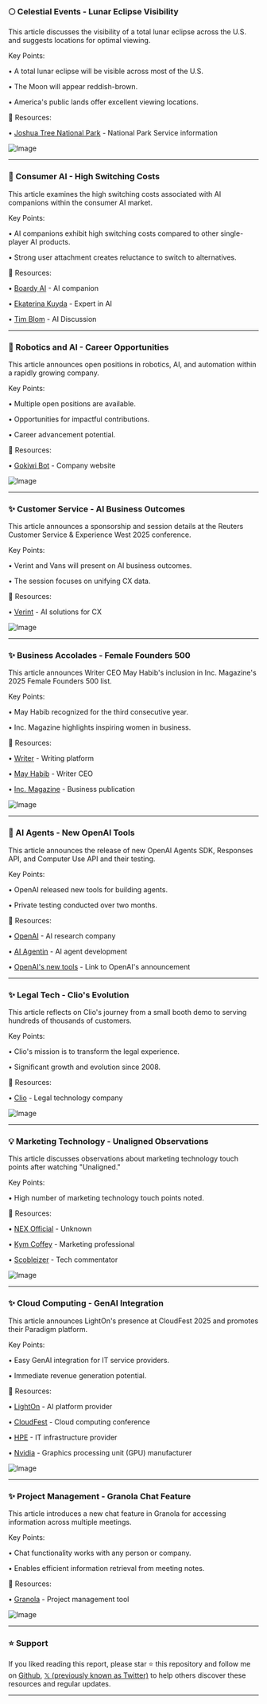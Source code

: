 ### 🌕 Celestial Events - Lunar Eclipse Visibility

This article discusses the visibility of a total lunar eclipse across the U.S. and suggests locations for optimal viewing.

Key Points:

• A total lunar eclipse will be visible across most of the U.S.

• The Moon will appear reddish-brown.

• America's public lands offer excellent viewing locations.


🔗 Resources:

• [Joshua Tree National Park](https://x.com/JoshuaTreeNPS) -  National Park Service information

![Image](https://pbs.twimg.com/media/GlyMyCNXoAEj7qp?format=jpg&name=small)


---
### 🤖 Consumer AI - High Switching Costs

This article examines the high switching costs associated with AI companions within the consumer AI market.

Key Points:

• AI companions exhibit high switching costs compared to other single-player AI products.

• Strong user attachment creates reluctance to switch to alternatives.


🔗 Resources:

• [Boardy AI](https://x.com/Boardy_ai) - AI companion

• [Ekaterina Kuyda](https://x.com/ekuyda) -  Expert in AI

• [Tim Blom](https://x.com/t_blom/status/1898903125735703025) - AI Discussion


---
### 🤖 Robotics and AI - Career Opportunities

This article announces open positions in robotics, AI, and automation within a rapidly growing company.

Key Points:

• Multiple open positions are available.

• Opportunities for impactful contributions.

• Career advancement potential.


🔗 Resources:

• [Gokiwi Bot](https://x.com/gokiwibot) - Company website

![Image](https://pbs.twimg.com/media/Gl2X8CnXYAAXHTq?format=jpg&name=small)


---
### ✨ Customer Service - AI Business Outcomes

This article announces a sponsorship and session details at the Reuters Customer Service & Experience West 2025 conference.

Key Points:

• Verint and Vans will present on AI business outcomes.

• The session focuses on unifying CX data.


🔗 Resources:

• [Verint](https://x.com/Verint) -  AI solutions for CX

![Image](https://pbs.twimg.com/media/Gl2jwbMWIAASB5p?format=jpg&name=small)


---
### ✨ Business Accolades - Female Founders 500

This article announces Writer CEO May Habib's inclusion in Inc. Magazine's 2025 Female Founders 500 list.

Key Points:

• May Habib recognized for the third consecutive year.

• Inc. Magazine highlights inspiring women in business.


🔗 Resources:

• [Writer](https://x.com/Get_Writer) -  Writing platform

• [May Habib](https://x.com/may_habib) - Writer CEO

• [Inc. Magazine](https://x.com/Inc) - Business publication

![Image](https://pbs.twimg.com/media/Glz9fjRaEAArXDn?format=jpg&name=small)


---
### 🤖 AI Agents - New OpenAI Tools

This article announces the release of new OpenAI Agents SDK, Responses API, and Computer Use API and their testing.

Key Points:

• OpenAI released new tools for building agents.

• Private testing conducted over two months.


🔗 Resources:

• [OpenAI](https://x.com/OpenAI) - AI research company

• [AI Agentin](https://x.com/ai_agentin) -  AI agent development

• [OpenAI's new tools](https://openai.com/index/new-tools-for-building-agents) -  Link to OpenAI's announcement


---
### ✨ Legal Tech - Clio's Evolution

This article reflects on Clio's journey from a small booth demo to serving hundreds of thousands of customers.

Key Points:

• Clio's mission is to transform the legal experience.

•  Significant growth and evolution since 2008.


🔗 Resources:

• [Clio](https://x.com/goclio) - Legal technology company

![Image](https://pbs.twimg.com/media/Gly6c2vWkAEi8pg.jpg)


---
### 💡 Marketing Technology - Unaligned Observations

This article discusses observations about marketing technology touch points after watching "Unaligned."

Key Points:

•  High number of marketing technology touch points noted.



🔗 Resources:

• [NEX Official](https://x.com/_NEXOfficial) -  Unknown

• [Kym Coffey](https://x.com/kymcoffey) -  Marketing professional

• [Scobleizer](https://x.com/Scobleizer/status/1899480832647258324) -  Tech commentator


![Image](https://pbs.twimg.com/amplify_video_thumb/1899479700587651072/img/ENIQDJENsEzzGxPU.jpg)

---
### ✨ Cloud Computing - GenAI Integration

This article announces LightOn's presence at CloudFest 2025 and promotes their Paradigm platform.

Key Points:

• Easy GenAI integration for IT service providers.

• Immediate revenue generation potential.


🔗 Resources:

• [LightOn](https://x.com/LightOnIO) - AI platform provider

• [CloudFest](https://x.com/cloudfest) - Cloud computing conference

• [HPE](https://x.com/HPE) -  IT infrastructure provider

• [Nvidia](https://x.com/nvidia) -  Graphics processing unit (GPU) manufacturer

![Image](https://pbs.twimg.com/ext_tw_video_thumb/1899510340657762304/pu/img/jN5c7v7R0IGWkBVq.jpg)


---
### ✨ Project Management - Granola Chat Feature

This article introduces a new chat feature in Granola for accessing information across multiple meetings.

Key Points:

• Chat functionality works with any person or company.

• Enables efficient information retrieval from meeting notes.


🔗 Resources:

• [Granola](https://x.com/meetgranola) - Project management tool

![Image](https://pbs.twimg.com/amplify_video_thumb/1899508606032392193/img/AIKrbE53rpYep6TR.jpg)


---

### ⭐️ Support

If you liked reading this report, please star ⭐️ this repository and follow me on [Github](https://github.com/Drix10), [𝕏 (previously known as Twitter)](https://x.com/DRIX_10_) to help others discover these resources and regular updates.

---